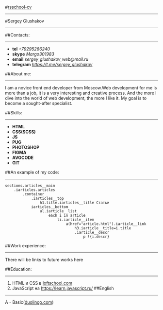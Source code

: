 #[rsschool-cv](https://sergey-glushakov.github.io/rsschool-cv/)
***
#Sergey Glushakov
***
##Contacts:
***
+ **tel** _+79295266240_
+ **skype** _Margo301983_
+ **email** _sergey_glushakov_web@mail.ru_
+ **telegram** _https://t.me/sergey_glushakov_


##About me:
***

I am a novice front end developer from Moscow.Web development for me is more than a job, it is a very interesting and creative process. And the more I dive into the world of web development, the more I like it. My goal is to become a sought-after specialist.

##Skills:
***
+ **HTML**
+ **CSS(SCSS)**
+ **JS**
+ **PUG**
+ **PHOTOSHOP**
+ **FIGMA**
+ **AVOCODE**
+ **GIT**


##An example of my code:
***
```
sections.articles__main
    .iarticles.articles
        .container
            .iarticles__top
                h1.title.iarticles__title Статьи
            iarticles__bottom
                ul.iarticle__list
                    each i in article
                        li.iarticle__item
                            a(href="article.html").iarticle__link
                                h3.iarticle__title=i.title
                                .iarticle__descr
                                    p !{i.descr}        
```


##Work experience:
***
There will be links to future works here

##Education:
***
1. HTML и CSS в [loftschool.com](https://loftschool.com/)
2. JavaScript на https://learn.javascript.ru/ 
##English
***
A - Basic([duolingo.com](https://www.duolingo.com/learn))
